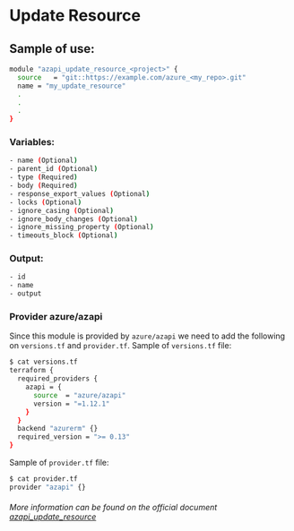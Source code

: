 # Update Resource

## Sample of use:

```bash
module "azapi_update_resource_<project>" {
  source   = "git::https://example.com/azure_<my_repo>.git"
  name = "my_update_resource"
  .
  .
  .
}
```

### Variables:

```bash
- name (Optional)
- parent_id (Optional)
- type (Required)
- body (Required)
- response_export_values (Optional)
- locks (Optional)
- ignore_casing (Optional)
- ignore_body_changes (Optional)
- ignore_missing_property (Optional)
- timeouts_block (Optional)
```

### Output:

```bash
- id
- name
- output
```

### Provider azure/azapi

Since this module is provided by ``azure/azapi`` we need to add the following on ``versions.tf`` and ``provider.tf``.
Sample of ``versions.tf`` file:

````bash
$ cat versions.tf
terraform {
  required_providers {
    azapi = {
      source  = "azure/azapi"
      version = "=1.12.1"
    }
  }
  backend "azurerm" {}
  required_version = ">= 0.13"
}
````

Sample of ``provider.tf`` file:

````bash
$ cat provider.tf
provider "azapi" {}
````

###### More information can be found on the official document [azapi_update_resource](https://registry.terraform.io/providers/Azure/azapi/latest/docs/resources/azapi_update_resource)